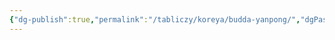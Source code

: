 ```yaml
---
{"dg-publish":true,"permalink":"/tabliczy/koreya/budda-yanpong/","dgPassFrontmatter":true}
---
```



